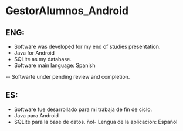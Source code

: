 # GestorAlumnos_Android

## ENG: 
- Software was developed for my end of studies presentation. 
- Java for Android
- SQLite as my database.
- Software main language: Spanish

-- Softwarte under pending review and completion. 

## ES:
- Software fue desarrollado para mi trabaja de fin de ciclo. 
- Java para Android
- SQLite para la base de datos. 
ñol- Lengua de la aplicacion: Español
